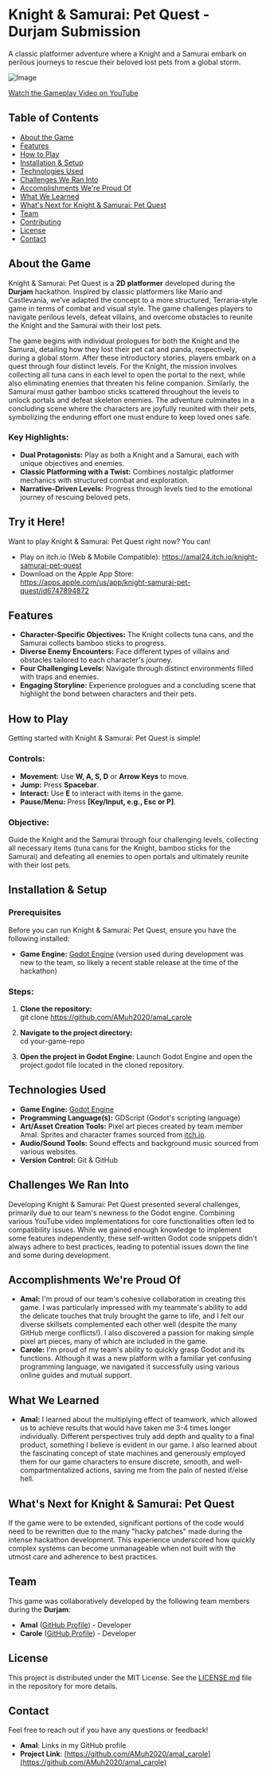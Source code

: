 # **Knight & Samurai: Pet Quest \- Durjam Submission**

A classic platformer adventure where a Knight and a Samurai embark on perilous journeys to rescue their beloved lost pets from a global storm.

<!-- *A captivating visual of your game in action\! Consider a GIF for dynamic gameplay.* -->
![Image](https://d112y698adiu2z.cloudfront.net/photos/production/software_photos/003/508/833/datas/gallery.jpg)

[Watch the Gameplay Video on YouTube](https://www.youtube.com/watch?v=5ReoRoki8Sg&ab_channel=AMALWorks)

## **Table of Contents**

* [About the Game](#about-the-game)
* [Features](#features)
* [How to Play](#how-to-play)
* [Installation & Setup](#installation--setup)
* [Technologies Used](#technologies-used)
* [Challenges We Ran Into](#challenges-we-ran-into)
* [Accomplishments We're Proud Of](#accomplishments-were-proud-of)
* [What We Learned](#what-we-learned)
* [What's Next for Knight & Samurai: Pet Quest](#whats-next-for-knight--samurai-pet-quest)
* [Team](#team)
* [Contributing](#contributing)
* [License](#license)
* [Contact](#contact)

## **About the Game**

Knight & Samurai: Pet Quest is a **2D platformer** developed during the **Durjam** hackathon. Inspired by classic platformers like Mario and Castlevania, we've adapted the concept to a more structured, Terraria-style game in terms of combat and visual style. The game challenges players to navigate perilous levels, defeat villains, and overcome obstacles to reunite the Knight and the Samurai with their lost pets.

The game begins with individual prologues for both the Knight and the Samurai, detailing how they lost their pet cat and panda, respectively, during a global storm. After these introductory stories, players embark on a quest through four distinct levels. For the Knight, the mission involves collecting all tuna cans in each level to open the portal to the next, while also eliminating enemies that threaten his feline companion. Similarly, the Samurai must gather bamboo sticks scattered throughout the levels to unlock portals and defeat skeleton enemies. The adventure culminates in a concluding scene where the characters are joyfully reunited with their pets, symbolizing the enduring effort one must endure to keep loved ones safe.

### **Key Highlights:**

* **Dual Protagonists:** Play as both a Knight and a Samurai, each with unique objectives and enemies.  
* **Classic Platforming with a Twist:** Combines nostalgic platformer mechanics with structured combat and exploration.  
* **Narrative-Driven Levels:** Progress through levels tied to the emotional journey of rescuing beloved pets.

## Try it Here!

Want to play Knight & Samurai: Pet Quest right now? You can!

- Play on itch.io (Web & Mobile Compatible):  https://amal24.itch.io/knight-samurai-pet-quest
- Download on the Apple App Store: https://apps.apple.com/us/app/knight-samurai-pet-quest/id6747894872
## **Features**

* **Character-Specific Objectives:** The Knight collects tuna cans, and the Samurai collects bamboo sticks to progress.  
* **Diverse Enemy Encounters:** Face different types of villains and obstacles tailored to each character's journey.  
* **Four Challenging Levels:** Navigate through distinct environments filled with traps and enemies.  
* **Engaging Storyline:** Experience prologues and a concluding scene that highlight the bond between characters and their pets.

## **How to Play**

Getting started with Knight & Samurai: Pet Quest is simple\!

### **Controls:**

* **Movement:** Use **W, A, S, D** or **Arrow Keys** to move.  
* **Jump:** Press **Spacebar**.  
* **Interact:** Use **E** to interact with items in the game.  
* **Pause/Menu:** Press **\[Key/Input, e.g., Esc or P\]**.

### **Objective:**

Guide the Knight and the Samurai through four challenging levels, collecting all necessary items (tuna cans for the Knight, bamboo sticks for the Samurai) and defeating all enemies to open portals and ultimately reunite with their lost pets.

## **Installation & Setup**

### **Prerequisites**

Before you can run Knight & Samurai: Pet Quest, ensure you have the following installed:

* **Game Engine:** [Godot Engine](https://godotengine.org/) (version used during development was new to the team, so likely a recent stable release at the time of the hackathon)

### **Steps:**

1. **Clone the repository:**  
   git clone https://github.com/AMuh2020/amal_carole

2. **Navigate to the project directory:**  
   cd your-game-repo

3. **Open the project in Godot Engine:** Launch Godot Engine and open the project.godot file located in the cloned repository.

## **Technologies Used**

* **Game Engine:** [Godot Engine](https://godotengine.org/)  
* **Programming Language(s):** GDScript (Godot's scripting language)  
* **Art/Asset Creation Tools:** Pixel art pieces created by team member Amal. Sprites and character frames sourced from [itch.io](https://itch.io/).  
* **Audio/Sound Tools:** Sound effects and background music sourced from various websites.  
* **Version Control:** Git & GitHub

## **Challenges We Ran Into**

Developing Knight & Samurai: Pet Quest presented several challenges, primarily due to our team's newness to the Godot engine. Combining various YouTube video implementations for core functionalities often led to compatibility issues. While we gained enough knowledge to implement some features independently, these self-written Godot code snippets didn't always adhere to best practices, leading to potential issues down the line and some during development.

## **Accomplishments We're Proud Of**

* **Amal:** I'm proud of our team's cohesive collaboration in creating this game. I was particularly impressed with my teammate's ability to add the delicate touches that truly brought the game to life, and I felt our diverse skillsets complemented each other well (despite the many GitHub merge conflicts\!). I also discovered a passion for making simple pixel art pieces, many of which are included in the game.  
* **Carole:** I'm proud of my team's ability to quickly grasp Godot and its functions. Although it was a new platform with a familiar yet confusing programming language, we navigated it successfully using various online guides and mutual support.

## **What We Learned**

* **Amal:** I learned about the multiplying effect of teamwork, which allowed us to achieve results that would have taken me 3-4 times longer individually. Different perspectives truly add depth and quality to a final product, something I believe is evident in our game. I also learned about the fascinating concept of state machines and generously employed them for our game characters to ensure discrete, smooth, and well-compartmentalized actions, saving me from the pain of nested if/else hell.  
<!-- * **Carole:** \[Add Carole's specific learning points here, if any were provided or can be inferred, or remove if not applicable.\] -->

## **What's Next for Knight & Samurai: Pet Quest**

If the game were to be extended, significant portions of the code would need to be rewritten due to the many "hacky patches" made during the intense hackathon development. This experience underscored how quickly complex systems can become unmanageable when not built with the utmost care and adherence to best practices.

## **Team**

This game was collaboratively developed by the following team members during the **Durjam**:

* **Amal** ([GitHub Profile](https://github.com/AMuh2020)) \- Developer
* **Carole** ([GitHub Profile](https://github.com/CaroleRofaeel)) \- Developer

<!-- ## **Contributing**

We welcome contributions to Knight & Samurai: Pet Quest\! If you'd like to help improve the game, please follow these guidelines:

1. **Fork** the repository.  
2. **Create a new branch** for your feature or bug fix: git checkout \-b feature/YourFeatureName or git checkout \-b bugfix/FixIssue.  
3. **Make your changes** and commit them with clear, concise messages.  
4. **Push** your changes to your forked repository.  
5. **Open a Pull Request** against the main branch of this repository, describing your changes in detail.
-->
## **License**

This project is distributed under the MIT License. See the [LICENSE.md](LICENSE.md) file in the repository for more details.

## **Contact**

Feel free to reach out if you have any questions or feedback\!

* **Amal**: Links in my GitHub profile
* **Project Link**: [https://github.com/AMuh2020/amal_carole](https://github.com/AMuh2020/amal_carole)
